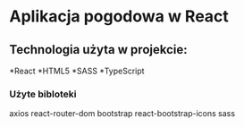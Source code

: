 # Aplikacja pogodowa w React

## Technologia użyta w projekcie:

*React
*HTML5
*SASS
*TypeScript

### Użyte bibloteki

axios
react-router-dom
bootstrap
react-bootstrap-icons
sass
